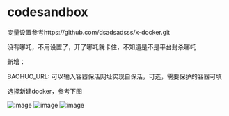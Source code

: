 # codesandbox

变量设置参考https://github.com/dsadsadsss/x-docker.git

没有哪吒，不用设置了，开了哪吒就卡住，不知道是不是平台封杀哪吒

新增：

BAOHUO_URL: 可以输入容器保活网址实现自保活，可选，需要保护的容器可填

选择新建docker，参考下图

 ![image](https://github.com/dsadsadsss/codesandbox/blob/main/sd.PNG)
 ![image](https://github.com/dsadsadsss/codesandbox/blob/main/sd2.PNG)
 ![image](https://github.com/dsadsadsss/codesandbox/blob/main/sd3.PNG)
